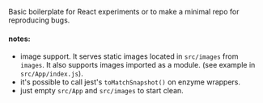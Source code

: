 Basic boilerplate for React experiments or to make a minimal repo for reproducing bugs.

#### notes:
- image support. It serves static images located in `src/images` from `images`. It also supports images imported as a module. (see example in `src/App/index.js`).
- it's possible to call jest's `toMatchSnapshot()` on enzyme wrappers.
- just empty `src/App` and `src/images` to start clean.
